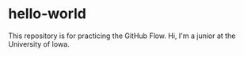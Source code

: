 # hello-world
This repository is for practicing the GitHub Flow.
Hi, I'm a junior at the University of Iowa. 
